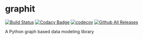 # graphit

[![Build Status](https://travis-ci.org/py-graphit/py-graphit.svg?branch=master)](https://travis-ci.org/py-graphit/py-graphit)
[![Codacy Badge](https://api.codacy.com/project/badge/Grade/8ff40b78774a473a8faf497eb2eb4495)](https://www.codacy.com/app/marcvdijk/graphit?utm_source=github.com&amp;utm_medium=referral&amp;utm_content=py-graphit/graphit&amp;utm_campaign=Badge_Grade)
[![codecov](https://codecov.io/gh/r-lib/objectable/branch/master/graph/badge.svg)](https://codecov.io/gh/py-graphit/graphit)
[![Github All Releases](https://img.shields.io/github/downloads/py-graphit/graphit/total.svg)]()

A Python graph based data modeling library